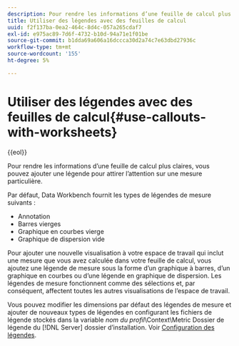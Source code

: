 ```yaml
---
description: Pour rendre les informations d’une feuille de calcul plus claires, vous pouvez ajouter une légende pour attirer l’attention sur une mesure particulière.
title: Utiliser des légendes avec des feuilles de calcul
uuid: f2f137ba-0ea2-464c-8d4c-057a265cdaf7
exl-id: e975ac89-7d6f-4732-b10d-94a71e1f01be
source-git-commit: b1dda69a606a16dccca30d2a74c7e63dbd27936c
workflow-type: tm+mt
source-wordcount: '155'
ht-degree: 5%

---
```


# Utiliser des légendes avec des feuilles de calcul{#use-callouts-with-worksheets}

{{eol}}

Pour rendre les informations d’une feuille de calcul plus claires, vous pouvez ajouter une légende pour attirer l’attention sur une mesure particulière.

Par défaut, Data Workbench fournit les types de légendes de mesure suivants :

* Annotation
* Barres vierges
* Graphique en courbes vierge
* Graphique de dispersion vide

Pour ajouter une nouvelle visualisation à votre espace de travail qui inclut une mesure que vous avez calculée dans votre feuille de calcul, vous ajoutez une légende de mesure sous la forme d’un graphique à barres, d’un graphique en courbes ou d’une légende en graphique de dispersion. Les légendes de mesure fonctionnent comme des sélections et, par conséquent, affectent toutes les autres visualisations de l’espace de travail.

Vous pouvez modifier les dimensions par défaut des légendes de mesure et ajouter de nouveaux types de légendes en configurant les fichiers de légende stockés dans la variable *nom du profil*\Context\Metric Dossier de légende du [!DNL Server] dossier d’installation. Voir [Configuration des légendes](../../../../home/c-get-started/c-intf-anlys-ftrs/c-config-callouts.md#concept-f6e91e172f5e4c009245c9c549beb76a).
